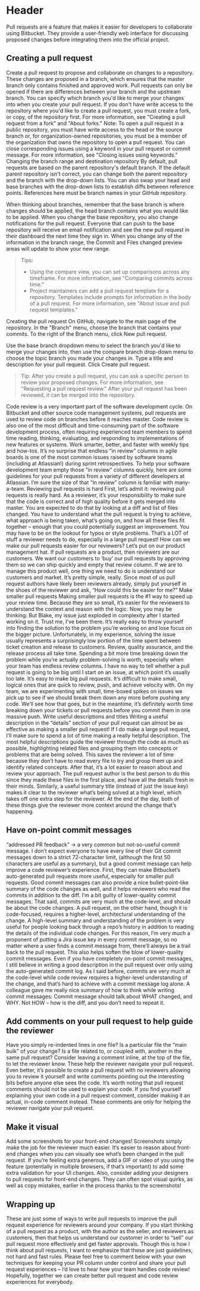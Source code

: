 <!-- TITLE: Pull Request Guide -->
<!-- SUBTITLE: A quick summary of Pull Request Guide -->

# Header

Pull requests are a feature that makes it easier for developers to collaborate using Bitbucket. They provide a user-friendly web interface for discussing proposed changes before integrating them into the official project.

## Creating a pull request
Create a pull request to propose and collaborate on changes to a repository. These changes are proposed in a branch, which ensures that the master branch only contains finished and approved work.
Pull requests can only be opened if there are differences between your branch and the upstream branch. You can specify which branch you'd like to merge your changes into when you create your pull request.
If you don't have write access to the repository where you'd like to create a pull request, you must create a fork, or copy, of the repository first. For more information, see "Creating a pull request from a fork" and "About forks."
Note: To open a pull request in a public repository, you must have write access to the head or the source branch or, for organization-owned repositories, you must be a member of the organization that owns the repository to open a pull request.
You can close corresponding issues using a keyword in your pull request or commit message. For more information, see "Closing issues using keywords."
Changing the branch range and destination repository
By default, pull requests are based on the parent repository's default branch.
If the default parent repository isn't correct, you can change both the parent repository and the branch with the drop-down lists. You can also swap your head and base branches with the drop-down lists to establish diffs between reference points. References here must be branch names in your GitHub repository.

When thinking about branches, remember that the base branch is where changes should be applied, the head branch contains what you would like to be applied.
When you change the base repository, you also change notifications for the pull request. Everyone that can push to the base repository will receive an email notification and see the new pull request in their dashboard the next time they sign in.
When you change any of the information in the branch range, the Commit and Files changed preview areas will update to show your new range.
> Tips:
> * Using the compare view, you can set up comparisons across any timeframe. For more information, see "Comparing commits across time."
> * Project maintainers can add a pull request template for a repository. Templates include prompts for information in the body of a pull request. For more information, see "About issue and pull request templates."

Creating the pull request
On GitHub, navigate to the main page of the repository.
In the "Branch" menu, choose the branch that contains your commits.
To the right of the Branch menu, click New pull request.

Use the base branch dropdown menu to select the branch you'd like to merge your changes into, then use the compare branch drop-down menu to choose the topic branch you made your changes in.
Type a title and description for your pull request.
Click Create pull request.
> Tip: After you create a pull request, you can ask a specific person to review your proposed changes. For more information, see "Requesting a pull request review."
> After your pull request has been reviewed, it can be merged into the repository.

Code review is a very important part of the software development cycle. On Bitbucket and other source code management systems, pull requests are used to review code on branches before it reaches master. Code review is also one of the most difficult and time-consuming part of the software development process, often requiring experienced team members to spend time reading, thinking, evaluating, and responding to implementations of new features or systems.
Work smarter, better, and faster with weekly tips and how-tos.
It’s no surprise that endless “in review” columns in agile boards is one of the most common issues raised by software teams (including at Atlassian!) during sprint retrospectives.
To help your software development team empty those “in review” columns quickly, here are some guidelines for your pull requests from a variety of different developers at Atlassian.
I’m sure the size of that “in review” column is familiar with many-a-team.
Reviewing pull requests is hard
First, let’s admit it: reviewing pull requests is really hard. As a reviewer, it’s your responsibility to make sure that the code is correct and of high quality before it gets merged into master. You are expected to do that by looking at a diff and list of files changed. You have to understand what the pull request is trying to achieve, what approach is being taken, what’s going on, and how all these files fit together – enough that you could potentially suggest an improvement. You may have to be on the lookout for typos or style problems. That’s a LOT of stuff a reviewer needs to do, especially in a large pull request!
How can we make our pull requests easier for our reviewers?
Let’s put on our product management hat. If pull requests are a product, then reviewers are our customers. We want our customers to ‘buy’ our pull requests by approving them so we can ship quickly and empty that review column. If we are to manage this product well, one thing we need to do is understand our customers and market. It’s pretty simple, really. Since most of us pull request authors have likely been reviewers already, simply put yourself in the shoes of the reviewer and ask, “How could this be easier for me?”
Make smaller pull requests
Making smaller pull requests is the #1 way to speed up your review time. Because they are so small, it’s easier for the reviewers to understand the context and reason with the logic. Now, you may be thinking:
But Blake, my issue just exploded in complexity after I started working on it.
Trust me, I’ve been there. It’s really easy to throw yourself into finding the solution to the problem you’re working on and lose focus on the bigger picture. Unfortunately, in my experience, solving the issue usually represents a surprisingly low portion of the time spent between ticket creation and release to customers. Review, quality assurance, and the release process all take time. Spending a bit more time breaking down the problem while you’re actually problem-solving is worth, especially when your team has endless review columns.
I have no way to tell whether a pull request is going to be big until I start on an issue, at which point it’s usually too late.
It’s easy to make big pull requests. It’s difficult to make small, logical ones that are quick to review, push, and achieve velocity with. On my team, we are experimenting with small, time-boxed spikes on issues we pick up to see if we should break them down any more before pushing any code. We’ll see how that goes, but in the meantime, it’s definitely worth time breaking down your tickets or pull requests before you commit them in one massive push.
Write useful descriptions and titles
Writing a useful description in the “details” section of your pull request can almost be as effective as making a smaller pull request! If I do make a large pull request, I’ll make sure to spend a lot of time making a really helpful description. The most helpful descriptions guide the reviewer through the code as much as possible, highlighting related files and grouping them into concepts or problems that are being solved. This saves the reviewer a lot of time because they don’t have to read every file to try and group them up and identify related concepts. After that, it’s a lot easier to reason about and review your approach. The pull request author is the best person to do this since they made these files in the first place, and have all the details fresh in their minds. Similarly, a useful summary title (instead of just the issue key) makes it clear to the reviewer what’s being solved at a high level, which takes off one extra step for the reviewer. At the end of the day, both of these things give the reviewer more context around the change that’s happening.

## Have on-point commit messages
“addressed PR feedback”  -> a very common but not-so-useful commit message.
I don’t expect everyone to have every line of their Git commit messages down to a strict 72-character limit, (although the first 50 characters are useful as a summary), but a good commit message can help improve a code reviewer’s experience. First, they can make Bitbucket’s auto-generated pull requests more useful, especially for smaller pull requests. Good commit messages can also provide a nice bullet-point-like summary of the code changes as well, and it helps reviewers who read the commits in addition to the diff.
I’m a bit guilty of lower-quality commit messages. That said, commits are very much at the code-level, and should be about the code changes. A pull request, on the other hand, though it is code-focused, requires a higher-level, architectural understanding of the change. A high-level summary and understanding of the problem is very useful for people looking back through a repo’s history in addition to reading the details of the individual code changes. For this reason, I’m very much a proponent of putting a Jira issue key in every commit message, so no matter where a user finds a commit message from, there’ll always be a trail back to the pull request. This also helps soften the blow of lower-quality commit messages.
Even if you have completely on-point commit messages, I still believe in writing a good description in the pull request over only using the auto-generated commit log. As I said before, commits are very much at the code-level while code review requires a higher-level understanding of the change, and that’s hard to achieve with a commit message log alone.
A colleague gave me really nice summary of how to think while writing commit messages:
Commit message should talk about WHAT changed, and WHY. Not HOW – how is the diff, and you don’t need to repeat it.
## Add comments on your pull request to help guide the reviewer
Have you simply re-indented lines in one file? Is a particular file the “main bulk” of your change? Is a file related to, or coupled with, another in the same pull request? Consider leaving a comment inline, at the top of the file, to let the reviewer know. These help the reviewer navigate your pull request.
Even better, it’s possible to create a pull request with no reviewers allowing you to review it yourself and write comments pointing out the interesting bits before anyone else sees the code.
It’s worth noting that pull request comments should not be used to explain your code. If you find yourself explaining your own code in a pull request comment, consider making it an actual, in-code comment instead. These comments are only for helping the reviewer navigate your pull request.
## Make it visual
Add some screenshots for your front-end changes! Screenshots simply make the job for the reviewer much easier. It’s easier to reason about front-end changes when you can visually see what’s been changed in the pull request. If you’re feeling extra generous, add a GIF or video of you using the feature (potentially in multiple browsers, if that’s important) to add some extra validation for your UI changes.
Also, consider adding your designers to pull requests for front-end changes. They can often spot visual quirks, as well as copy mistakes, earlier in the process thanks to the screenshots!
## Wrapping up
These are just some of ways to write pull requests to improve the pull request experience for reviewers around your company.
If you start thinking of a pull request as a product, with the author as the seller, and reviewers as customers, then that helps us understand our customer in order to “sell” our pull request more effectively and get faster approvals.
Though this is how I think about pull requests, I want to emphasize that these are just guidelines, not hard and fast rules. Please feel free to comment below with your own techniques for keeping your PR column under control and share your pull request experiences – I’d love to hear how your team handles code review!
Hopefully, together we can create better pull request and code review experiences for everybody.
